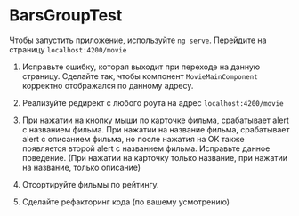 # BarsGroupTest

Чтобы запустить приложение, используйте `ng serve`.
Перейдите на страницу `localhost:4200/movie`

1)  Исправьте ошибку, которая выходит при переходе на данную страницу.
    Сделайте так, чтобы компонент `MovieMainComponent` корректно отображался по данному адресу.


2) Реализуйте редирект с любого роута на адреc `localhost:4200/movie`


3) При нажатии на кнопку мыши по карточке фильма, срабатывает alert с названием фильма. При нажатии на название фильма, срабатывает alert с описанием фильма, но после нажатия на ОК также появляется второй alert с названием фильма. Исправьте данное поведение.
   (При нажатии на карточку только название, при нажатии на название, только описание)


4) Отсортируйте фильмы по рейтингу.


5) Сделайте рефакторинг кода (по вашему усмотрению)

